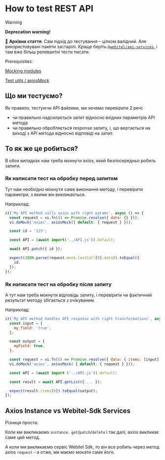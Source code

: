 # How to test REST API

> [!WARNING]
> **Deprecation warning!**
>
> 📜 **Архівна стаття**.
> Сам підхід до тестування – цілком валідний. Але використовувані пакети застарілі.
> Краще беріть [`@webitel/api-services`](../../../packages/api-services/index.md), і там вже
> більш релевантні тести писати.

Prerequisites:

[Mocking modules](../mocking-modules/Readme)

[Test utils / axiosMock](../../../packages/ui-sdk/tests/axios-mock/Readme)

## Що ми тестуємо?

Як правило, тестуючи API файлики, ми хочемо перевірити 2 речі:

- чи правильно надсилається
  запит відносно вхідних параметрів API метода
- чи правильно обробляється response запиту,
  і, що вертається на виході з API метода відносно відповіді на запит.

## То як же це робиться?

В обох випадках нам треба мокнути axios, який безпосередньо робить запити.

### Як написати тест на обробку перед запитом

Тут нам необхідно мокнути саме виконання методу,
і перевірити параметри, з якими він викликається.

Наприклад:

```javascript
it('My API method calls axios with right params', async () => {
  const request = vi.fn(() => Promise.resolve({ data: {} }));
  vi.doMock('axios', axiosMock({ default: { request } }));

  const id = '123';

  const API = (await import('../API.js')).default;

  await API.patch({ id });

  expect(JSON.parse(request.mock.lastCall[0].data)).toEqual({
    id,
  });
});
```

### Як написати тест на обробку після запиту

А тут нам треба мокнути відповідь запиту, і перевірити чи фактичний результат методу
збігається з очікуваним.

Наприклад:

```javascript
it('My API method handles API response with right transformations', async () => {
  const input = {
    my_field: 'true',
  };

  const output = {
    myField: true,
  };

  const request = vi.fn(() => Promise.resolve({ data: { items: [input] } }));
  vi.doMock('axios', axiosMock( { default: { request } }));

  const API = (await import ('../API.js')).default;

  const result = await API.getList({ ... });

  expect(result.items[0]).toEqual(output);
});
```

## Axios Instance vs Webitel-Sdk Services

Різниця проста:

Коли ми викликаємо `instance.` `get`/`patch`/`delete` і так далі,
axios викликає саме цей метод.

А коли ми викликаємо сервіс Webitel Sdk, то він все робить через
метод axios `request` - а отже, ми маємо мокати саме його.
